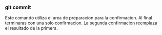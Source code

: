 ### git commit

Este comando utiliza el area de preparacion para la confirmacion.
Al final terminaras con una solo confirmacion.
La segunda confirmacion reemplaza el resultado de la primera.
